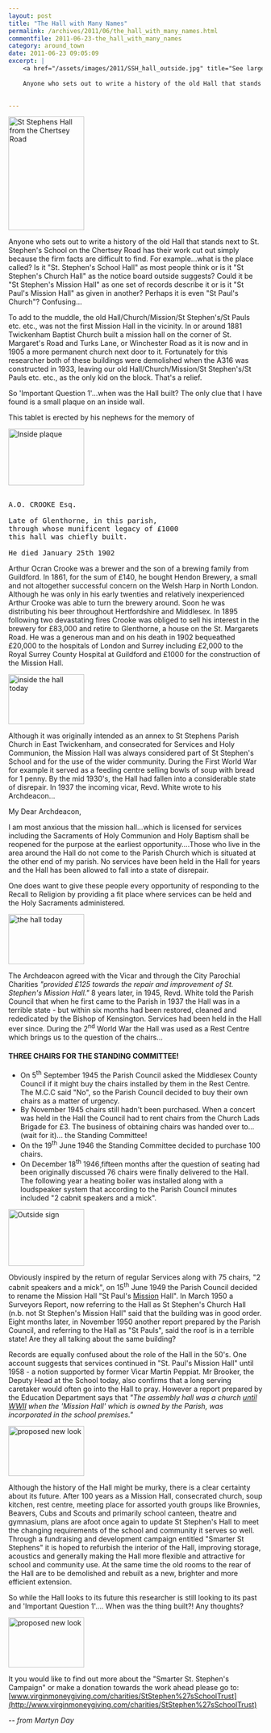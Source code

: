 ```yaml
---
layout: post
title: "The Hall with Many Names"
permalink: /archives/2011/06/the_hall_with_many_names.html
commentfile: 2011-06-23-the_hall_with_many_names
category: around_town
date: 2011-06-23 09:05:09
excerpt: |
    <a href="/assets/images/2011/SSH_hall_outside.jpg" title="See larger version of - St Stephens Hall from the Chertsey Road"><img src="/assets/images/2011/SSH_hall_outside_thumb.jpg" width="150" height="225" alt="St Stephens Hall from the Chertsey Road" class="photo right" /></a>
    
    Anyone who sets out to write a history of the old Hall that stands next to St. Stephen's School on the Chertsey Road has their work cut out simply because the firm facts are difficult to find. For example...what is the place called? Is it "St. Stephen's School Hall" as most people think or is it "St Stephen's Church Hall" as the notice board outside suggests? Could it be "St Stephen's Mission Hall" as one set of records describe it or is it "St Paul's Mission Hall" as given in another? Perhaps it is even "St Paul's Church"? Confusing...
    

---
```


<a href="/assets/images/2011/SSH_hall_outside.jpg" title="See larger version of - St Stephens Hall from the Chertsey Road"><img src="/assets/images/2011/SSH_hall_outside_thumb.jpg" width="150" height="225" alt="St Stephens Hall from the Chertsey Road" class="photo right" /></a>

Anyone who sets out to write a history of the old Hall that stands next to St. Stephen's School on the Chertsey Road has their work cut out simply because the firm facts are difficult to find. For example...what is the place called? Is it "St. Stephen's School Hall" as most people think or is it "St Stephen's Church Hall" as the notice board outside suggests? Could it be "St Stephen's Mission Hall" as one set of records describe it or is it "St Paul's Mission Hall" as given in another? Perhaps it is even "St Paul's Church"? Confusing...

To add to the muddle, the old Hall/Church/Mission/St Stephen's/St Pauls etc. etc., was not the first Mission Hall in the vicinity. In or around 1881 Twickenham Baptist Church built a mission hall on the corner of St. Margaret's Road and Turks Lane, or Winchester Road as it is now and in 1905 a more permanent church next door to it. Fortunately for this researcher both of these buildings were demolished when the A316 was constructed in 1933, leaving our old Hall/Church/Mission/St Stephen's/St Pauls etc. etc., as the only kid on the block. That's a relief.

So 'Important Question 1'...when was the Hall built? The only clue that I have found is a small plaque on an inside wall.

This tablet is erected by his nephews for the memory of

<a href="/assets/images/2011/SSH_inside_plaque.jpg" title="See larger version of - Inside plaque"><img src="/assets/images/2011/SSH_inside_plaque_thumb.jpg" width="150" height="112" alt="Inside plaque" class="photo right" /></a>

<pre markdown="1" class="poem">

A.O. CROOKE Esq.

Late of Glenthorne, in this parish, 
through whose munificent legacy of £1000 
this hall was chiefly built.

He died January 25th 1902
</pre>

Arthur Ocran Crooke was a brewer and the son of a brewing family from Guildford. In 1861, for the sum of £140, he bought Hendon Brewery, a small and not altogether successful concern on the Welsh Harp in North London. Although he was only in his early twenties and relatively inexperienced Arthur Crooke was able to turn the brewery around. Soon he was distributing his beer throughout Hertfordshire and Middlesex. In 1895 following two devastating fires Crooke was obliged to sell his interest in the brewery for £83,000 and retire to Glenthorne, a house on the St. Margarets Road. He was a generous man and on his death in 1902 bequeathed £20,000 to the hospitals of London and Surrey including £2,000 to the Royal Surrey County Hospital at Guildford and £1000 for the construction of the Mission Hall.

<a href="/assets/images/2011/SSH_Hall-14_existing.jpg" title="See larger version of - inside the hall today"><img src="/assets/images/2011/SSH_Hall-14_existing_thumb.jpg" width="150" height="99" alt="inside the hall today" class="photo right" /></a>

Although it was originally intended as an annex to St Stephens Parish Church in East Twickenham, and consecrated for Services and Holy Communion, the Mission Hall was always considered part of St Stephen's School and for the use of the wider community. During the First World War for example it served as a feeding centre selling bowls of soup with bread for 1 penny. By the mid 1930's, the Hall had fallen into a considerable state of disrepair. In 1937 the incoming vicar, Revd. White wrote to his Archdeacon...

<div markdown="1" class="letter">
My Dear Archdeacon,

I am most anxious that the mission hall...which is licensed for services including the Sacraments of Holy Communion and Holy Baptism shall be reopened for the purpose at the earliest opportunity....Those who live in the area around the Hall do not come to the Parish Church which is situated at the other end of my parish. No services have been held in the Hall for years and the Hall has been allowed to fall into a state of disrepair.

One does want to give these people every opportunity of responding to the Recall to Religion by providing a fit place where services can be held and the Holy Sacraments administered.

</div>
<a href="/assets/images/2011/SSH_Hall-13_existing.jpg" title="See larger version of - the hall today"><img src="/assets/images/2011/SSH_Hall-13_existing_thumb.jpg" width="150" height="99" alt="the hall today" class="photo right" /></a>

The Archdeacon agreed with the Vicar and through the City Parochial Charities <em>"provided £125 towards the repair and improvement of St. Stephen's Mission Hall."</em> 8 years later, in 1945, Revd. White told the Parish Council that when he first came to the Parish in 1937 the Hall was in a terrible state - but within six months had been restored, cleaned and rededicated by the Bishop of Kensington. Services had been held in the Hall ever since. During the 2<sup>nd</sup> World War the Hall was used as a Rest Centre which brings us to the question of the chairs...

#### THREE CHAIRS FOR THE STANDING COMMITTEE!

-   On 5<sup>th</sup> September 1945 the Parish Council asked the Middlesex County Council if it might buy the chairs installed by them in the Rest Centre. The M.C.C said "No", so the Parish Council decided to buy their own chairs as a matter of urgency.
-   By November 1945 chairs still hadn't been purchased. When a concert was held in the Hall the Council had to rent chairs from the Church Lads Brigade for £3. The business of obtaining chairs was handed over to... (wait for it)... the Standing Committee!
-   On the 19<sup>th</sup> June 1946 the Standing Committee decided to purchase 100 chairs.
-   On December 18<sup>th</sup> 1946¸fifteen months after the question of seating had been originally discussed 76 chairs were finally delivered to the Hall. The following year a heating boiler was installed along with a loudspeaker system that according to the Parish Council minutes included "2 cabnit speakers and a mick".

<a href="/assets/images/2011/SSH_outside_sign.jpg" title="See larger version of - Outside sign"><img src="/assets/images/2011/SSH_outside_sign_thumb.jpg" width="150" height="112" alt="Outside sign" class="photo right" /></a>

Obviously inspired by the return of regular Services along with 75 chairs, "2 cabnit speakers and a mick", on 15<sup>th</sup> June 1949 the Parish Council decided to rename the Mission Hall "St Paul's <u>Mission</u> Hall". In March 1950 a Surveyors Report, now referring to the Hall as St Stephen's Church Hall (n.b. not St Stephen's Mission Hall" said that the building was in good order. Eight months later, in November 1950 another report prepared by the Parish Council, and referring to the Hall as "St Pauls", said the roof is in a terrible state! Are they all talking about the same building?

Records are equally confused about the role of the Hall in the 50's. One account suggests that services continued in "St. Paul's Mission Hall" until 1958 - a notion supported by former Vicar Martin Peppiat. Mr Brooker, the Deputy Head at the School today, also confirms that a long serving caretaker would often go into the Hall to pray. However a report prepared by the Education Department says that <em>"The assembly hall was a church <u>until WWII</u> when the 'Mission Hall' which is owned by the Parish, was incorporated in the school premises."</em>

<a href="/assets/images/2011/SSH_Hall-13_proposed.jpg" title="See larger version of - proposed new look"><img src="/assets/images/2011/SSH_Hall-13_proposed_thumb.jpg" width="150" height="99" alt="proposed new look" class="photo right" /></a>

Although the history of the Hall might be murky, there is a clear certainty about its future. After 100 years as a Mission Hall, consecrated church, soup kitchen, rest centre, meeting place for assorted youth groups like Brownies, Beavers, Cubs and Scouts and primarily school canteen, theatre and gymnasium, plans are afoot once again to update St Stephen's Hall to meet the changing requirements of the school and community it serves so well. Through a fundraising and development campaign entitled "Smarter St Stephens" it is hoped to refurbish the interior of the Hall, improving storage, acoustics and generally making the Hall more flexible and attractive for school and community use. At the same time the old rooms to the rear of the Hall are to be demolished and rebuilt as a new, brighter and more efficient extension.

So while the Hall looks to its future this researcher is still looking to its past and 'Important Question 1'.... When was the thing built?! Any thoughts?

<div markdown="1" class="box">
<a href="/assets/images/2011/SSH_Hall-14_proposed.jpg" title="See larger version of - proposed new look"><img src="/assets/images/2011/SSH_Hall-14_proposed_thumb.jpg" width="150" height="99" alt="proposed new look" class="photo left" /></a>

It you would like to find out more about the "Smarter St. Stephen's Campaign" or make a donation towards the work ahead please go to: [www.virginmoneygiving.com/charities/StStephen%27sSchoolTrust](http://www.virginmoneygiving.com/charities/StStephen%27sSchoolTrust)

</div>
<cite>-- from Martyn Day</cite>
